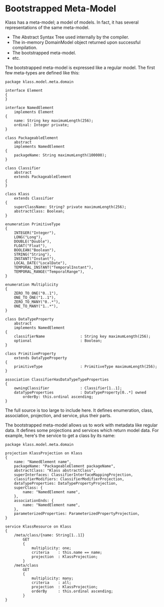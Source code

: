 # Bootstrapped Meta-Model

Klass has a meta-model; a model of models. In fact, it has several representations of the same meta-model.

* The Abstract Syntax Tree used internally by the compiler.
* The in-memory DomainModel object returned upon successful compilation.
* The bootstrapped meta-model.
* etc.

The bootstrapped meta-model is expressed like a regular model. The first few meta-types are defined like this:

```klass
package klass.model.meta.domain

interface Element
{
}

interface NamedElement
    implements Element
{
    name: String key maximumLength(256);
    ordinal: Integer private;
}

class PackageableElement
    abstract
    implements NamedElement
{
    packageName: String maximumLength(100000);
}

class Classifier
    abstract
    extends PackageableElement
{
}

class Klass
    extends Classifier
{
    superClassName: String? private maximumLength(256);
    abstractClass: Boolean;
}

enumeration PrimitiveType
{
    INTEGER("Integer"),
    LONG("Long"),
    DOUBLE("Double"),
    FLOAT("Float"),
    BOOLEAN("Boolean"),
    STRING("String"),
    INSTANT("Instant"),
    LOCAL_DATE("LocalDate"),
    TEMPORAL_INSTANT("TemporalInstant"),
    TEMPORAL_RANGE("TemporalRange"),
}

enumeration Multiplicity
{
    ZERO_TO_ONE("0..1"),
    ONE_TO_ONE("1..1"),
    ZERO_TO_MANY("0..*"),
    ONE_TO_MANY("1..*"),
}

class DataTypeProperty
    abstract
    implements NamedElement
{
    classifierName                : String key maximumLength(256);
    optional                      : Boolean;
}

class PrimitiveProperty
    extends DataTypeProperty
{
    primitiveType                 : PrimitiveType maximumLength(256);
}

association ClassifierHasDataTypeTypeProperties
{
    owningClassifier              : Classifier[1..1];
    dataTypeProperties            : DataTypeProperty[0..*] owned
        orderBy: this.ordinal ascending;
}
```

The full source is too large to include here. It defines enumeration, class, association, projection, and service, plus their parts.

The bootstrapped meta-model allows us to work with metadata like regular data. It defines some projections and services which return model data. For example, here's the service to get a class by its name:

```klass
package klass.model.meta.domain

projection KlassProjection on Klass
{
    name: "NamedElement name",
    packageName: "PackageableElement packageName",
    abstractClass: "Klass abstractClass",
    superInterfaces: ClassifierInterfaceMappingProjection,
    classifierModifiers: ClassifierModifierProjection,
    dataTypeProperties: DataTypePropertyProjection,
    superClass: {
        name: "NamedElement name",
    },
    associationEnds: {
        name: "NamedElement name",
    },
    parameterizedProperties: ParameterizedPropertyProjection,
}

service KlassResource on Klass
{
    /meta/class/{name: String[1..1]}
        GET
        {
            multiplicity: one;
            criteria    : this.name == name;
            projection  : KlassProjection;
        }
    /meta/class
        GET
        {
            multiplicity: many;
            criteria    : all;
            projection  : KlassProjection;
            orderBy     : this.ordinal ascending;
        }
}
```

